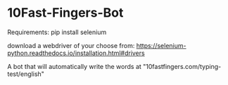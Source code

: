 # 10Fast-Fingers-Bot

Requirements:
pip install selenium

download a webdriver of your choose from: https://selenium-python.readthedocs.io/installation.html#drivers

A bot that will automatically write the words at "10fastfingers.com/typing-test/english"
